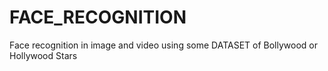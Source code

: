 # FACE_RECOGNITION
Face recognition in image and video using some DATASET of Bollywood or Hollywood Stars

